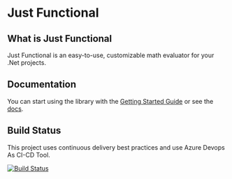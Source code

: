 # Just Functional

## What is Just Functional

Just Functional is an easy-to-use, customizable math evaluator for your .Net projects.

## Documentation

You can start using the library with the [Getting Started Guide](https://dominioncfg.github.io/just-functional-read-the-docs/pages/getting-started.html) or see the [docs](https://dominioncfg.github.io/just-functional-read-the-docs/).

## Build Status

This project uses continuous delivery best practices and use Azure Devops As CI-CD Tool.

[![Build Status](https://dev.azure.com/SimpleSolutionsSoft/JustFunctional/_apis/build/status/Just%20Functional%20-%20GitHub?branchName=main)](https://dev.azure.com/SimpleSolutionsSoft/JustFunctional/_build/latest?definitionId=5&branchName=main)
